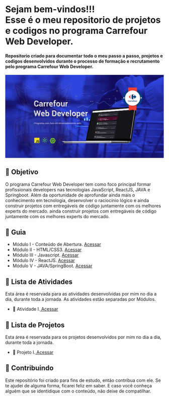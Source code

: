 
<h1> Sejam bem-vindos!!! <br>
Esse é o meu repositorio de projetos e codigos no programa Carrefour Web Developer. </h1>

<h4> Repositorio criado para documentar todo o meu passo a passo, projetos e codigos desenvolvidos durante o processo de formação e recrutamento pelo programa Carrefour Web Developer. </h4>


![](https://github.com/Diegojfsr/Carrefour_Web_Developer/blob/main/Imagens/Carrefour%20Web%20Developer.jpg)



<h2> 🎯 Objetivo </h2>
O programa Carrefour Web Developer tem como foco principal formar profissionais developers  nas tecnologias JavaScript, ReactJS, JAVA e Springboot. Além da oportunidade de aprofundar ainda mais o conhecimento em tecnologia, desenvolver o raciocínio lógico e ainda  construir projetos com entregáveis de código juntamente com os melhores experts do mercado. ainda  construir projetos com entregáveis de código juntamente com os melhores experts do mercado.


<h2 dir="auto"> 🚦 Guia </h2>
<ul dir="auto">
<li> Módulo I - Conteúdo de Abertura. <a href="https://github.com/Diegojfsr/Carrefour_Web_Developer/tree/main/Modulos/M%C3%B3dulo%20I%20-%20Conte%C3%BAdo%20de%20Abertura"> Acessar </a></li>
<li> Módulo II - HTML/CSS3. <a href="https://github.com/Diegojfsr/Carrefour_Web_Developer/tree/main/Modulos/M%C3%B3dulo%20II%20-%20HTMLCSS3"> Acessar </a></li>
<li> Módulo III - Javascript. <a href="https://github.com/Diegojfsr/Carrefour_Web_Developer/tree/main/Modulos/M%C3%B3dulo%20III%20-%20Javascript"> Acessar </a></li>
<li> Módulo IV - ReactJS. <a href="https://github.com/Diegojfsr/Carrefour_Web_Developer/tree/main/Modulos/M%C3%B3dulo%20IV%20-%20ReactJS"> Acessar </a></li>
<li> Módulo V - JAVA/SpringBoot. <a href="https://github.com/Diegojfsr/Carrefour_Web_Developer/tree/main/Modulos/M%C3%B3dulo%20V%20-%20JAVASpringBoot"> Acessar </a></li>
</ul>

<h2 dir="auto"> 📝 Lista de Atividades </h2>
Esta área é reservada para as atividades desenvolvidas por mim no dia a dia, durante toda a jornada.
As atividades estão separadas por Módulos.
<ul dir="auto">
  <li>📝 Atividade I.<a href="https://"> Acessar </a></li>
</ul>



<h2 dir="auto"> 🚩 Lista de Projetos  </h2>
Esta área é reservada para os projetos desenvolvidos por mim no dia a dia, durante toda a jornada.
<ul dir="auto">
  <li> 🚩 Projeto I.<a href="https://"> Acessar </a></li>
</ul>

<h2 dir="auto"> 🤝 Contribuindo </h2>
<p dir="auto">
 Este repositório foi criado para fins de estudo, então contribua com ele. Se te ajudei de alguma forma, ficarei feliz em
saber. E caso você conheça alguém que se identidique com o conteúdo, não deixe de compatilhar.
</p>



<!--
<p dir="auto"> 
 Projeto desenvolvido utilizando a ajuda e os conhecimentos da equipe, 
 <a href=" https://www.dio.me/ "> Digital Innovation One <a href=" https://www.dio.me/"> 
 <strong>  Digital Innovation One ❤️ </strong> </a>
</p>
-->

